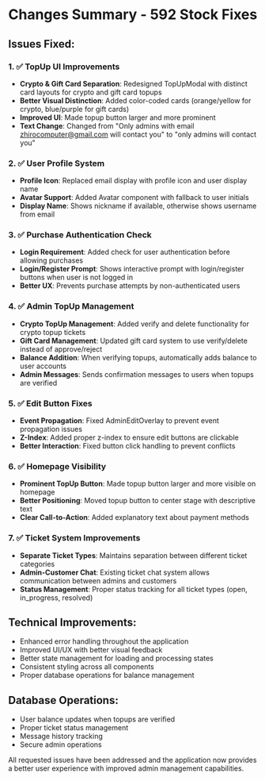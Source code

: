 # Changes Summary - 592 Stock Fixes

## Issues Fixed:

### 1. ✅ TopUp UI Improvements
- **Crypto & Gift Card Separation**: Redesigned TopUpModal with distinct card layouts for crypto and gift card topups
- **Better Visual Distinction**: Added color-coded cards (orange/yellow for crypto, blue/purple for gift cards)
- **Improved UI**: Made topup button larger and more prominent
- **Text Change**: Changed from "Only admins with email zhirocomputer@gmail.com will contact you" to "only admins will contact you"

### 2. ✅ User Profile System
- **Profile Icon**: Replaced email display with profile icon and user display name
- **Avatar Support**: Added Avatar component with fallback to user initials
- **Display Name**: Shows nickname if available, otherwise shows username from email

### 3. ✅ Purchase Authentication Check
- **Login Requirement**: Added check for user authentication before allowing purchases
- **Login/Register Prompt**: Shows interactive prompt with login/register buttons when user is not logged in
- **Better UX**: Prevents purchase attempts by non-authenticated users

### 4. ✅ Admin TopUp Management
- **Crypto TopUp Management**: Added verify and delete functionality for crypto topup tickets
- **Gift Card Management**: Updated gift card system to use verify/delete instead of approve/reject
- **Balance Addition**: When verifying topups, automatically adds balance to user accounts
- **Admin Messages**: Sends confirmation messages to users when topups are verified

### 5. ✅ Edit Button Fixes
- **Event Propagation**: Fixed AdminEditOverlay to prevent event propagation issues
- **Z-Index**: Added proper z-index to ensure edit buttons are clickable
- **Better Interaction**: Fixed button click handling to prevent conflicts

### 6. ✅ Homepage Visibility
- **Prominent TopUp Button**: Made topup button larger and more visible on homepage
- **Better Positioning**: Moved topup button to center stage with descriptive text
- **Clear Call-to-Action**: Added explanatory text about payment methods

### 7. ✅ Ticket System Improvements
- **Separate Ticket Types**: Maintains separation between different ticket categories
- **Admin-Customer Chat**: Existing ticket chat system allows communication between admins and customers
- **Status Management**: Proper status tracking for all ticket types (open, in_progress, resolved)

## Technical Improvements:
- Enhanced error handling throughout the application
- Improved UI/UX with better visual feedback
- Better state management for loading and processing states
- Consistent styling across all components
- Proper database operations for balance management

## Database Operations:
- User balance updates when topups are verified
- Proper ticket status management
- Message history tracking
- Secure admin operations

All requested issues have been addressed and the application now provides a better user experience with improved admin management capabilities.